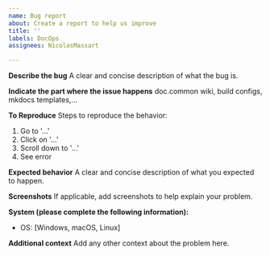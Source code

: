 ```yaml
---
name: Bug report
about: Create a report to help us improve
title: ''
labels: DocOps
assignees: NicolasMassart

---
```


**Describe the bug**
A clear and concise description of what the bug is.

**Indicate the part where the issue happens**
doc.common wiki, build configs, mkdocs templates,…

**To Reproduce**
Steps to reproduce the behavior:
1. Go to '…'
2. Click on '…'
3. Scroll down to '…'
4. See error

**Expected behavior**
A clear and concise description of what you expected to happen.

**Screenshots**
If applicable, add screenshots to help explain your problem.

**System (please complete the following information):**
 - OS: [Windows, macOS, Linux]

**Additional context**
Add any other context about the problem here.
